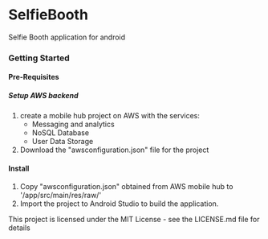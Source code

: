 # SelfieBooth

Selfie Booth application for android

### Getting Started

#### Pre-Requisites

##### Setup AWS backend 
1. create a mobile hub project on AWS with the services:
	- Messaging and analytics 
	- NoSQL Database 
	- User Data Storage
2. Download the "awsconfiguration.json" file for the project


#### Install

1. Copy "awsconfiguration.json" obtained from AWS mobile hub to '/app/src/main/res/raw/'
2. Import the project to Android Studio to build the application.


This project is licensed under the MIT License - see the LICENSE.md file for details
